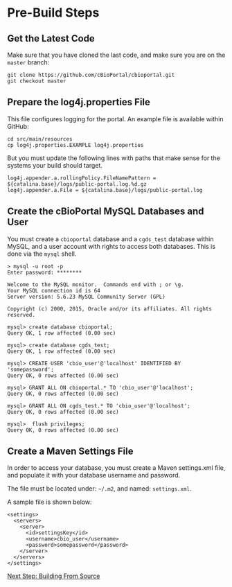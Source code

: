 # Pre-Build Steps

## Get the Latest Code

Make sure that you have cloned the last code, and make sure you are on the ```master``` branch:

	git clone https://github.com/cBioPortal/cbioportal.git
	git checkout master

## Prepare the log4j.properties File

This file configures logging for the portal.
An example file is available within GitHub:

    cd src/main/resources
    cp log4j.properties.EXAMPLE log4j.properties

But you must update the following lines with paths that make sense for the systems your build should target.

    log4j.appender.a.rollingPolicy.FileNamePattern = ${catalina.base}/logs/public-portal.log.%d.gz
    log4j.appender.a.File = ${catalina.base}/logs/public-portal.log

## Create the cBioPortal MySQL Databases and User

You must create a `cbioportal` database and a `cgds_test` database within MySQL, and a user account with rights to access both databases.  This is done via the `mysql` shell.

    > mysql -u root -p
    Enter password: ********

    Welcome to the MySQL monitor.  Commands end with ; or \g.
    Your MySQL connection id is 64
    Server version: 5.6.23 MySQL Community Server (GPL)

    Copyright (c) 2000, 2015, Oracle and/or its affiliates. All rights reserved.

    mysql> create database cbioportal;
    Query OK, 1 row affected (0.00 sec)

    mysql> create database cgds_test;
    Query OK, 1 row affected (0.00 sec)

    mysql> CREATE USER 'cbio_user'@'localhost' IDENTIFIED BY 'somepassword';
    Query OK, 0 rows affected (0.00 sec)

    mysql> GRANT ALL ON cbioportal.* TO 'cbio_user'@'localhost';
    Query OK, 0 rows affected (0.00 sec)

    mysql> GRANT ALL ON cgds_test.* TO 'cbio_user'@'localhost';
    Query OK, 0 rows affected (0.00 sec)

    mysql>  flush privileges;
    Query OK, 0 rows affected (0.00 sec)

## Create a Maven Settings File

In order to access your database, you must create a Maven settings.xml file, and populate it with your database username and password.

The file must be located under:  `~/.m2`, and named:  `settings.xml`.

A sample file is shown below:

    <settings>
      <servers>
        <server>
          <id>settingsKey</id>
          <username>cbio_user</username>
          <password>somepassword</password>
        </server>
      </servers>
    </settings>

[Next Step: Building From Source](Build-from-Source.md)
